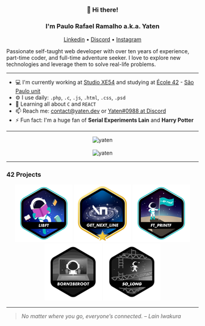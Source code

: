 
<h3 align="center">👋 Hi there!</h3>
<h3 align="center">I'm Paulo Rafael Ramalho a.k.a. Yaten</h3>
<p align="center">
  <a href="https://www.linkedin.com/in/prafaelramalho/">Linkedin</a> •
  <a href="https://discordapp.com/users/184121880695799808">Discord</a> •
  <a href="https://www.instagram.com/xyaten/">Instagram</a>
</p>

Passionate self-taught web developer with over ten years of experience, part-time coder, and full-time adventure seeker. I love to explore new technologies and leverage them to solve real-life problems.

---

- 💻 I'm currently working at [Studio XE54](https://xe54.pro/) and studying at [École 42](https://www.42.fr/) - [São Paulo unit](https://www.42sp.org.br/)
- ⚙️ I use daily: `.php`, `.c`, `.js`, `.html`, `.css`, `.psd`
- 🌱 Learning all about `C` and `REACT`
- 📫 Reach me: contact@yaten.dev or [Yaten#0988 at Discord](https://discordapp.com/users/184121880695799808)
- ⚡️ Fun fact: I'm a huge fan of **Serial Experiments Lain** and **Harry Potter**

---

<p align="center">
  <img src="https://github-profile-trophy.vercel.app/?username=yaten&title=Commit,Followers,Stars&theme=onedark&row=1&column=3&no-bg=true&margin-w=15&no-frame=true" alt="yaten" /></a>
  <br>
  <br>
  <img src="https://github-readme-streak-stats.herokuapp.com/?user=Yaten&theme=dracula&hide_border=true" alt="yaten" /></a>
</p>

---
### 42 Projects
<p align="center">
  <a href="https://github.com/Yaten/42-libft"><img src="img/libft.png" alt="libft 115/100"></a>
  <a href="https://github.com/Yaten/42-get_next_line"><img src="img/gnl.png" alt="GNL 125/100"></a>
  <a href="https://github.com/Yaten/42-ft_printf"><img src="img/ft_printf2.png" alt="ft_printf 100/100"></a>
  <a href="https://github.com/Yaten/42-Born2beroot"><img src="img/born2beroot.png" alt="WIP"></a>
  <a href="https://github.com/Yaten/42-SoLong"><img src="img/so_long.png" alt="WIP"></a>
</p>

---

> *No matter where you go, everyone’s connected. – Lain Iwakura*

<!--
**Yaten/Yaten** is a ✨ _special_ ✨ repository because its `README.md` (this file) appears on your GitHub profile.

Here are some ideas to get you started:

- 🔭 I’m currently working on ...
- 🌱 I’m currently learning ...
- 👯 I’m looking to collaborate on ...
- 🤔 I’m looking for help with ...
- 💬 Ask me about ...
- 📫 How to reach me: ...
- 😄 Pronouns: ...
- ⚡ Fun fact: ...
-->
